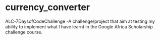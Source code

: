 # currency_converter
ALC-7DaysofCodeChallenge -A challenge/project that aim at testing my ability to implement what I have learnt in the Google Africa Scholarship challenge course.
